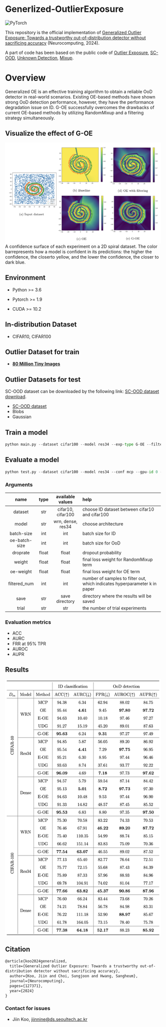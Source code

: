 # Generlized-OutlierExposure

![PyTorch](https://img.shields.io/badge/PyTorch-%23EE4C2C.svg?style=for-the-badge&logo=PyTorch&logoColor=white)

This repository is the official implementation of [Generalized Outlier Exposure: Towards a trustworthy out-of-distribution detector without sacrificing accuracy](https://www.sciencedirect.com/science/article/abs/pii/S0925231224001425 ) (Neurocomputing, 2024).

A part of code has been based on the public code of
[Outlier Exposure](https://github.com/hendrycks/outlier-exposure), [SC-OOD](https://github.com/jingkang50/ICCV21_SCOOD), [Unknown Detection](https://github.com/daintlab/unknown-detection-benchmarks), [Mixup](https://github.com/facebookresearch/mixup-cifar10).

# Overview
Generalized OE is an effective training algorithm to obtain a reliable OoD detector in real-world scenarios. Existing OE-based methods have shown strong OoD detection performance, however, they have the performance degradation issue on ID. G-OE successfully overcomes the drawbacks of current OE-based methods by utilizing RandomMixup and a filtering strategy simultaneously.

## Visualize the effect of G-OE
<img align="center" src="./fig/visualize.png" width="700">
A confidence surface of each experiment on a 2D spiral dataset. The color barrepresents how a model is confident in its predictions:  the higher the confidence, the closerto yellow, and the lower the confidence, the closer to dark blue.

## Environment

* Python >= 3.6

* Pytorch >= 1.9

* CUDA >= 10.2

## In-distribution Dataset
* CIFAR10, CIFAR100

## Outlier Dataset for train
* [**80 Million Tiny Images**](http://www.archive.org/download/80-million-tiny-images-2-of-2/tiny_images.bin)

## Outlier Datasets for test

SC-OOD dataset can be downloaded by the following link: [SC-OOD dataset download](https://drive.google.com/file/d/1cbLXZ39xnJjxXnDM7g2KODHIjE0Qj4gu/view).
* [SC-OOD dataset](https://github.com/jingkang50/ICCV21_SCOOD)
* Blobs
* Gaussian

## Train a model

```Python
python main.py --dataset cifar100 --model res34 --exp-type G-OE --filtered_num 20 --trial 01 --gpu-id 0 --save-path ./save-path/
```
## Evaluate a model

```Python
python test.py --dataset cifar100 --model res34 --conf mcp --gpu-id 0 --datapath --save-path ./save-path/
```
### Arguments

  |       name       |type |   available values   |                               help                             |
  |:----------------:|:---:|:--------------------:|:---------------------------------------------------------------|
  |    dataset       | str |   cifar10, cifar100  |                  choose ID dataset between cifar10 and cifar100|
  |    model         | str |   wrn, dense, res34  |                      choose architecture                       |
  |    batch-size    | int |          int         |                             batch size for ID                  |
  |   oe-batch-size  | int |          int      |                             batch size for OoD                  |
  |     droprate      | float |         float        |                    dropout probability                  |
  |     weight      | float |         float        |             final loss weight for RandomMixup term                 |
  |     oe-weight      | float |         float        |              final loss weight for OE term                  |
  |     filtered_num      | int |   int     |  number of samples to filter out, which indicates hyperparameter k in paper    |
  |     save     | str |    save directory    |             directory where the results will be saved         |
  |      trial       | str |         str          |                 the number of trial experiments                |


### Evaluation metrics
* ACC
* AURC
* FRR at 95% TPR
* AUROC
* AUPR

## Results
<img align="center" src="./fig/main_result.png" width="700">

## Citation
```
@article{koo2024generalized,
  title={Generalized Outlier Exposure: Towards a trustworthy out-of-distribution detector without sacrificing accuracy},
  author={Koo, Jiin and Choi, Sungjoon and Hwang, Sangheum},
  journal={Neurocomputing},
  pages={127371},
  year={2024}
}
```

### Contact for issues
- Jiin Koo, jiinnine@ds.seoultech.ac.kr
